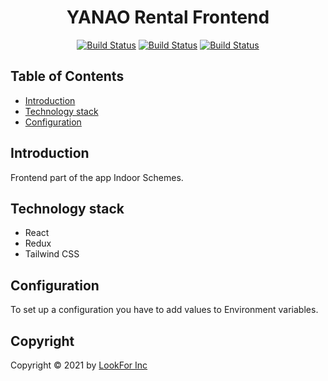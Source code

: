<h1 align="center">YANAO Rental Frontend</h1>

<div align="center">

[![Build Status](https://img.shields.io/badge/react-17-blue)](https://reactjs.org)
[![Build Status](https://img.shields.io/badge/tailwind_css-2-blue)](https://tailwindcss.com)
[![Build Status](https://img.shields.io/badge/d3-6-orange)](https://d3js.org)

</div>

## Table of Contents

- [Introduction](#introduction)
- [Technology stack](#technology-stack)
- [Configuration](#configuration)

## Introduction

Frontend part of the app Indoor Schemes.

## Technology stack

- React
- Redux
- Tailwind CSS

## Configuration

To set up a configuration you have to add values to Environment variables.

## Copyright

Copyright © 2021 by [LookFor Inc](https://github.com/LookFor-Inc)
